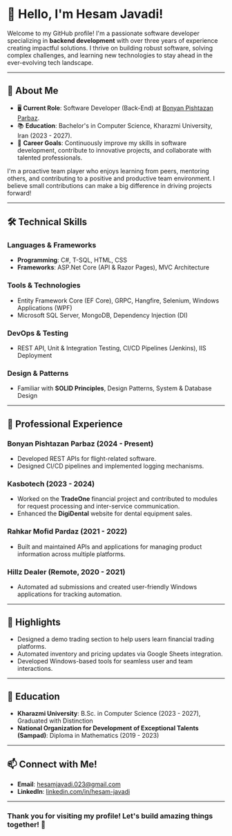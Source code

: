 # 👋 Hello, I'm Hesam Javadi!

Welcome to my GitHub profile! I'm a passionate software developer specializing in **backend development** with over three years of experience creating impactful solutions. I thrive on building robust software, solving complex challenges, and learning new technologies to stay ahead in the ever-evolving tech landscape.

---

## 🚀 About Me

- 🖥 **Current Role**: Software Developer (Back-End) at [Bonyan Pishtazan Parbaz](#).
- 📚 **Education**: Bachelor's in Computer Science, Kharazmi University, Iran (2023 - 2027).
- 🎯 **Career Goals**: Continuously improve my skills in software development, contribute to innovative projects, and collaborate with talented professionals.

I'm a proactive team player who enjoys learning from peers, mentoring others, and contributing to a positive and productive team environment. I believe small contributions can make a big difference in driving projects forward!

---

## 🛠 Technical Skills

### Languages & Frameworks
- **Programming**: C#, T-SQL, HTML, CSS
- **Frameworks**: ASP.Net Core (API & Razor Pages), MVC Architecture

### Tools & Technologies
- Entity Framework Core (EF Core), GRPC, Hangfire, Selenium, Windows Applications (WPF)
- Microsoft SQL Server, MongoDB, Dependency Injection (DI)

### DevOps & Testing
- REST API, Unit & Integration Testing, CI/CD Pipelines (Jenkins), IIS Deployment

### Design & Patterns
- Familiar with **SOLID Principles**, Design Patterns, System & Database Design

---

## 💼 Professional Experience

### **Bonyan Pishtazan Parbaz (2024 - Present)**
- Developed REST APIs for flight-related software.
- Designed CI/CD pipelines and implemented logging mechanisms.

### **Kasbotech (2023 - 2024)**
- Worked on the **TradeOne** financial project and contributed to modules for request processing and inter-service communication.
- Enhanced the **DigiDental** website for dental equipment sales.

### **Rahkar Mofid Pardaz (2021 - 2022)**
- Built and maintained APIs and applications for managing product information across multiple platforms.

### **Hillz Dealer (Remote, 2020 - 2021)**
- Automated ad submissions and created user-friendly Windows applications for tracking automation.

---

## 🌟 Highlights
- Designed a demo trading section to help users learn financial trading platforms.
- Automated inventory and pricing updates via Google Sheets integration.
- Developed Windows-based tools for seamless user and team interactions.

---

## 📖 Education
- **Kharazmi University**: B.Sc. in Computer Science (2023 - 2027), Graduated with Distinction
- **National Organization for Development of Exceptional Talents (Sampad)**: Diploma in Mathematics (2019 - 2023)

---

## 📫 Connect with Me!
- **Email**: [hesamjavadi.023@gmail.com](mailto:hesamjavadi.023@gmail.com)
- **LinkedIn**: [linkedin.com/in/hesam-javadi](https://www.linkedin.com/in/hesam-javadi)

---

### Thank you for visiting my profile! Let's build amazing things together! 🚀
